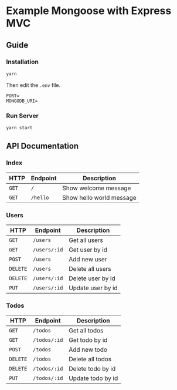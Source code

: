# Example Mongoose with Express MVC

## Guide

### Installation

```sh
yarn
```

Then edit the `.env` file.

```
PORT=
MONGODB_URI=
```

### Run Server

```sh
yarn start
```

## API Documentation

### Index

| HTTP  | Endpoint | Description              |
| ----- | -------- | ------------------------ |
| `GET` | `/`      | Show welcome message     |
| `GET` | `/hello` | Show hello world message |

### Users

| HTTP     | Endpoint     | Description       |
| -------- | ------------ | ----------------- |
| `GET`    | `/users`     | Get all users     |
| `GET`    | `/users/:id` | Get user by id    |
| `POST`   | `/users`     | Add new user      |
| `DELETE` | `/users`     | Delete all users  |
| `DELETE` | `/users/:id` | Delete user by id |
| `PUT`    | `/users/:id` | Update user by id |

### Todos

| HTTP     | Endpoint     | Description       |
| -------- | ------------ | ----------------- |
| `GET`    | `/todos`     | Get all todos     |
| `GET`    | `/todos/:id` | Get todo by id    |
| `POST`   | `/todos`     | Add new todo      |
| `DELETE` | `/todos`     | Delete all todos  |
| `DELETE` | `/todos/:id` | Delete todo by id |
| `PUT`    | `/todos/:id` | Update todo by id |
